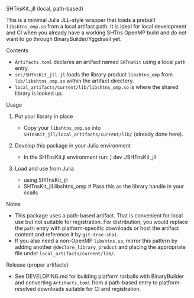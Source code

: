 SHTnsKit_jll (local, path-based)

This is a minimal Julia JLL-style wrapper that loads a prebuilt `libshtns_omp.so` from a local artifact path. It is ideal for local development and CI when you already have a working SHTns OpenMP build and do not want to go through BinaryBuilder/Yggdrasil yet.

Contents
- `Artifacts.toml` declares an artifact named `SHTnsKit` using a local `path` entry.
- `src/SHTnsKit_jll.jl` loads the library product `libshtns_omp` from `lib/libshtns_omp.so` within the artifact directory.
- `local_artifacts/current/lib/libshtns_omp.so` is where the shared library is looked up.

Usage
1) Put your library in place
   - Copy your `libshtns_omp.so` into `SHTnsKit_jll/local_artifacts/current/lib/` (already done here).

2) Develop this package in your Julia environment
   - In the SHTnsKit.jl environment run:
     ] dev ./SHTnsKit_jll

3) Load and use from Julia
   - using SHTnsKit_jll
   - SHTnsKit_jll.libshtns_omp  # Pass this as the library handle in your ccalls

Notes
- This package uses a path-based artifact. That is convenient for local use but not suitable for registration. For distribution, you would replace the `path` entry with platform-specific downloads or host the artifact content and reference it by `git-tree-sha1`.
- If you also need a non-OpenMP `libshtns.so`, mirror this pattern by adding another `@declare_library_product` and placing the appropriate file under `local_artifacts/current/lib/`.

Release (proper artifacts)
- See DEVELOPING.md for building platform tarballs with BinaryBuilder and converting `Artifacts.toml` from a path-based entry to platform-resolved downloads suitable for CI and registration.
